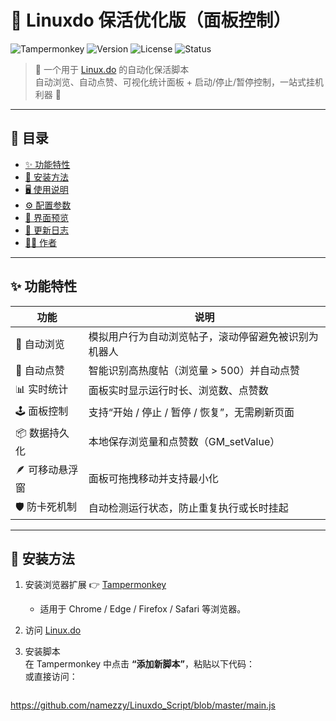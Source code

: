 # 🧩 Linuxdo 保活优化版（面板控制）

![Tampermonkey](https://img.shields.io/badge/Tampermonkey-UserScript-blue?logo=googlechrome)
![Version](https://img.shields.io/badge/version-0.5.0-brightgreen)
![License](https://img.shields.io/badge/license-MIT-lightgrey)
![Status](https://img.shields.io/badge/status-active-success)

> 🦾 一个用于 [Linux.do](https://linux.do) 的自动化保活脚本  
> 自动浏览、自动点赞、可视化统计面板 + 启动/停止/暂停控制，一站式挂机利器 🚀

---

## 📖 目录
- [✨ 功能特性](#-功能特性)
- [🧰 安装方法](#-安装方法)
- [🖥️ 使用说明](#️-使用说明)
- [⚙️ 配置参数](#-配置参数)
- [📸 界面预览](![image-20251019223818409](https://cdn.jsdelivr.net/gh/Levi0219/save-2024@main/image-20251019223818409.png))
- [🧾 更新日志](#-V0.0.5)
- [🧑‍💻 作者](#-Levi)

---

## ✨ 功能特性

| 功能 | 说明 |
|------|------|
| 👀 自动浏览 | 模拟用户行为自动浏览帖子，滚动停留避免被识别为机器人 |
| 💖 自动点赞 | 智能识别高热度帖（浏览量 > 500）并自动点赞 |
| 📊 实时统计 | 面板实时显示运行时长、浏览数、点赞数 |
| 🕹️ 面板控制 | 支持“开始 / 停止 / 暂停 / 恢复”，无需刷新页面 |
| 📦 数据持久化 | 本地保存浏览量和点赞数（GM_setValue） |
| 🪶 可移动悬浮窗 | 面板可拖拽移动并支持最小化 |
| 🛡️ 防卡死机制 | 自动检测运行状态，防止重复执行或长时挂起 |

---

## 🧰 安装方法

1. 安装浏览器扩展 👉 [Tampermonkey](https://www.tampermonkey.net/)
   - 适用于 Chrome / Edge / Firefox / Safari 等浏览器。

2. 访问 [Linux.do](https://linux.do)

3. 安装脚本  
   在 Tampermonkey 中点击 **“添加新脚本”**，粘贴以下代码：  
   或直接访问：
   ```bash
  https://github.com/namezzy/Linuxdo_Script/blob/master/main.js
